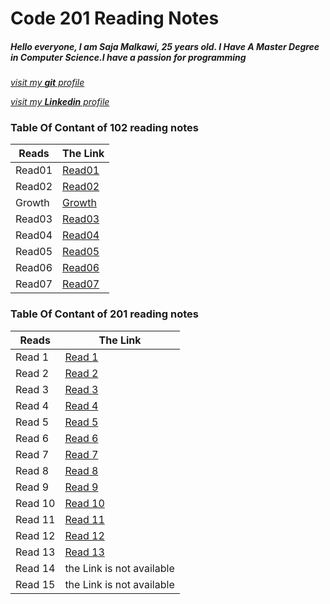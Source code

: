 
# Code 201 Reading Notes

##### Hello everyone, I am Saja Malkawi, 25 years old. I Have A Master Degree in Computer Science.I have a passion for programming

[*visit my **git** profile*](https://github.com/saja123321)

[*visit my **Linkedin** profile*](https://www.linkedin.com/in/sajamalkawi1995/)


### Table Of Contant of **102** reading notes


|       Reads    |   The Link                                                           |
|----------------|----------------------------------------------------------------------|
|       Read01   |[Read01](https://saja123321.github.io/reading-notes/Read01)           |
|       Read02   |[Read02](https://saja123321.github.io/reading-notes/read02)           |
|       Growth   |[Growth](https://saja123321.github.io/reading-notes/growthMindset)    |
|       Read03   |[Read03](https://saja123321.github.io/reading-notes/read03)           |
|       Read04   |[Read04](https://saja123321.github.io/reading-notes/read04)           |
|       Read05   |[Read05](https://saja123321.github.io/reading-notes/read05)           |
|       Read06   |[Read06](https://saja123321.github.io/reading-notes/read06)           |
|       Read07   |[Read07](https://saja123321.github.io/reading-notes/read07)           |



### Table Of Contant of **201** reading notes


|       Reads    |   The Link                                                           |
|----------------|----------------------------------------------------------------------|
|      Read 1    |     [Read 1](https://saja123321.github.io/reading-notes/class-01)    |
|      Read 2    |     [Read 2](https://saja123321.github.io/reading-notes/class-02)    |
|      Read 3    |     [Read 3](https://saja123321.github.io/reading-notes/class-03)    |
|      Read 4    |     [Read 4](https://saja123321.github.io/reading-notes/class04)     |
|      Read 5    |     [Read 5](https://saja123321.github.io/reading-notes/class-05)    |
|      Read 6    |     [Read 6](https://saja123321.github.io/reading-notes/class-06)    |
|      Read 7    |     [Read 7](https://saja123321.github.io/reading-notes/class-07)    |
|      Read 8    |     [Read 8](https://saja123321.github.io/reading-notes/class-08)    |
|      Read 9    |     [Read 9](https://saja123321.github.io/reading-notes/class-09)    |
|      Read 10   |     [Read 10](https://saja123321.github.io/reading-notes/class-10)   |
|      Read 11   |     [Read 11](https://saja123321.github.io/reading-notes/class11)    |
|      Read 12   |     [Read 12](https://saja123321.github.io/reading-notes/class12)    |
|      Read 13   |     [Read 13](https://saja123321.github.io/reading-notes/class13)    |
|      Read 14   |            the Link is not available                                 |
|      Read 15   |            the Link is not available                                 |



